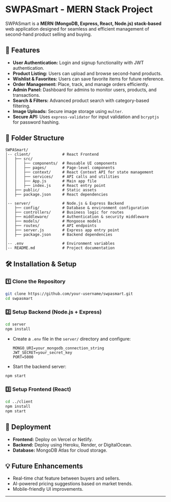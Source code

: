 # SWPASmart - MERN Stack Project

SWPASmart is a **MERN (MongoDB, Express, React, Node.js) stack-based** web application designed for seamless and efficient management of second-hand product selling and buying.

## 📌 Features

- **User Authentication:** Login and signup functionality with JWT authentication.
- **Product Listing:** Users can upload and browse second-hand products.
- **Wishlist & Favorites:** Users can save favorite items for future reference.
- **Order Management:** Place, track, and manage orders efficiently.
- **Admin Panel:** Dashboard for admins to monitor users, products, and transactions.
- **Search & Filters:** Advanced product search with category-based filtering.
- **Image Uploads:** Secure image storage using `multer`.
- **Secure API:** Uses `express-validator` for input validation and `bcryptjs` for password hashing.

## 📁 Folder Structure

```
SWPASmart/
│-- client/              # React Frontend
│   ├── src/
│   │   ├── components/  # Reusable UI components
│   │   ├── pages/       # Page-level components
│   │   ├── context/     # React Context API for state management
│   │   ├── services/    # API calls and utilities
│   │   ├── App.js       # Main app file
│   │   ├── index.js     # React entry point
│   ├── public/          # Static assets
│   ├── package.json     # React dependencies
│
│-- server/              # Node.js & Express Backend
│   ├── config/          # Database & environment configuration
│   ├── controllers/     # Business logic for routes
│   ├── middleware/      # Authentication & security middleware
│   ├── models/          # Mongoose models
│   ├── routes/          # API endpoints
│   ├── server.js        # Express app entry point
│   ├── package.json     # Backend dependencies
│
│-- .env                 # Environment variables
│-- README.md            # Project documentation
```

## 🛠️ Installation & Setup

### 1️⃣ Clone the Repository
```sh
git clone https://github.com/your-username/swpasmart.git
cd swpasmart
```

### 2️⃣ Setup Backend (Node.js + Express)
```sh
cd server
npm install
```
- Create a `.env` file in the `server/` directory and configure:
  ```env
  MONGO_URI=your_mongodb_connection_string
  JWT_SECRET=your_secret_key
  PORT=5000
  ````
- Start the backend server:
```sh
npm start
```

### 3️⃣ Setup Frontend (React)
```sh
cd ../client
npm install
npm start
```

## 🚀 Deployment
- **Frontend:** Deploy on Vercel or Netlify.
- **Backend:** Deploy using Heroku, Render, or DigitalOcean.
- **Database:** MongoDB Atlas for cloud storage.

## 💡 Future Enhancements
- Real-time chat feature between buyers and sellers.
- AI-powered pricing suggestions based on market trends.
- Mobile-friendly UI improvements.

---

